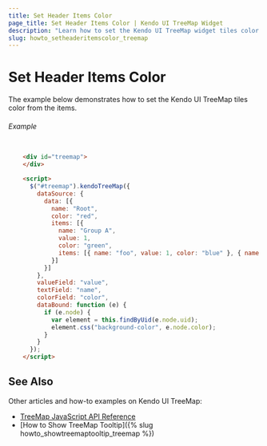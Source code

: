 ```yaml
---
title: Set Header Items Color
page_title: Set Header Items Color | Kendo UI TreeMap Widget
description: "Learn how to set the Kendo UI TreeMap widget tiles color from the items."
slug: howto_setheaderitemscolor_treemap
---
```


# Set Header Items Color

The example below demonstrates how to set the Kendo UI TreeMap tiles color from the items.

###### Example

```html

    <div id="treemap">
    </div>

    <script>
      $("#treemap").kendoTreeMap({
        dataSource: {
          data: [{
            name: "Root",
            color: "red",
            items: [{
              name: "Group A",
              value: 1,
              color: "green",
              items: [{ name: "foo", value: 1, color: "blue" }, { name: "bar", value: 2, color: "orange"}]
            }]
          }]
        },
        valueField: "value",
        textField: "name",
        colorField: "color",
        dataBound: function (e) {
          if (e.node) {
            var element = this.findByUid(e.node.uid);
            element.css("background-color", e.node.color);
          }
        }
      });
    </script>

```

## See Also

Other articles and how-to examples on Kendo UI TreeMap:

* [TreeMap JavaScript API Reference](/api/javascript/dataviz/ui/treemap)
* [How to Show TreeMap Tooltip]({% slug howto_showtreemaptooltip_treemap %})

